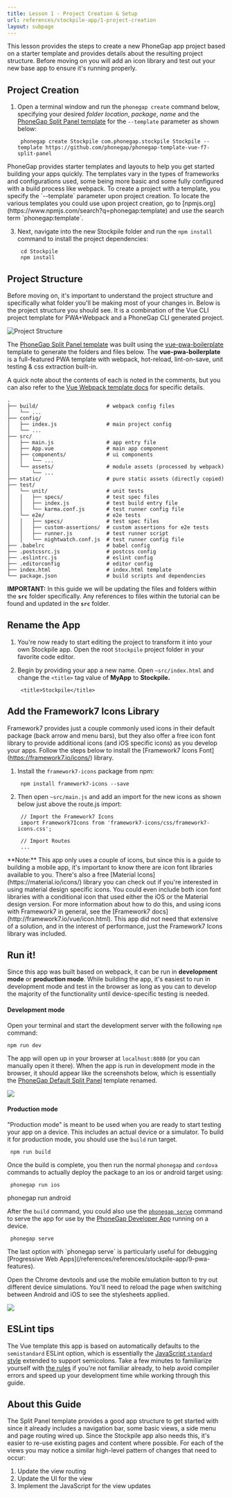 ```yaml
---
title: Lesson 1 - Project Creation & Setup
url: references/stockpile-app/1-project-creation
layout: subpage
---
```

This lesson provides the steps to create a new PhoneGap app project based on a starter template and provides details about the resulting project structure. Before moving on you will add an icon library and test out your new base app to ensure it's running properly.

## Project Creation
1. Open a terminal window and run the `phonegap create` command below, specifying your desired *folder location*,  *package*, *name* and the [PhoneGap Split Panel template](https://github.com/phonegap/phonegap-template-vue-f7-split-panel) for the `--template` parameter as shown below:

        phonegap create Stockpile com.phonegap.stockpile Stockpile --template https://github.com/phonegap/phonegap-template-vue-f7-split-panel

  <div class="alert--tip">PhoneGap provides starter templates and layouts to help you get started building your apps quickly. The templates vary in the types of frameworks and configurations used, some being more basic and some fully configured with a build process like webpack. To create a project with a template, you specify the `--template` parameter upon project creation. To locate the various templates you could use upon project creation, go to [npmjs.org](https://www.npmjs.com/search?q=phonegap:template) and use the search term `phonegap:template`.
  </div>

3. Next, navigate into the new Stockpile folder and run the `npm install` command to install the project dependencies:

        cd Stockpile
        npm install

## Project Structure
Before moving on, it's important to understand the project structure and specifically what folder you'll be making most of your changes in. Below is the project structure you should see. It is a combination of the Vue CLI project template for PWA+Webpack and a PhoneGap CLI generated project.

![Project Structure](/images/stockpile/folder-structure.png)

The [PhoneGap Split Panel template](https://github.com/phonegap/phonegap-template-vue-f7-split-panel) was built using the [vue-pwa-boilerplate](https://github.com/vuejs-templates/pwa) template to generate the folders and files below. The **vue-pwa-boilerplate** is a full-featured PWA template with webpack, hot-reload, lint-on-save, unit testing & css extraction built-in.

A quick note about the contents of each is noted in the comments, but you can also refer to the [Vue Webpack template docs](https://github.com/vuejs-templates/webpack/blob/develop/docs) for specific details. 

```
.
├── build/                      # webpack config files
│   └── ...
├── config/
│   ├── index.js                # main project config
│   └── ...
├── src/
│   ├── main.js                 # app entry file
│   ├── App.vue                 # main app component
│   ├── components/             # ui components
│   │   └── ...
│   └── assets/                 # module assets (processed by webpack)
│       └── ...
├── static/                     # pure static assets (directly copied)
├── test/
│   └── unit/                   # unit tests
│   │   ├── specs/              # test spec files
│   │   ├── index.js            # test build entry file
│   │   └── karma.conf.js       # test runner config file
│   └── e2e/                    # e2e tests
│   │   ├── specs/              # test spec files
│   │   ├── custom-assertions/  # custom assertions for e2e tests
│   │   ├── runner.js           # test runner script
│   │   └── nightwatch.conf.js  # test runner config file
├── .babelrc                    # babel config
├── .postcssrc.js               # postcss config
├── .eslintrc.js                # eslint config
├── .editorconfig               # editor config
├── index.html                  # index.html template
└── package.json                # build scripts and dependencies
```

**IMPORTANT:** In this guide we will be updating the files and folders within the **`src`** folder specifically. Any references to files within the tutorial can be found and updated in the **`src`** folder.

## Rename the App
1. You're now ready to start editing the project to transform it into your own Stockpile app. Open the root `Stockpile` project folder in your favorite code editor.

2. Begin by providing your app a new name. Open `~src/index.html` and change the `<title>` tag value of **MyApp** to **Stockpile.**

		<title>Stockpile</title>

## Add the Framework7 Icons Library
Framework7 provides just a couple commonly used icons in their default package (back arrow and menu bars), but they also offer a free icon font library to provide additional icons (and iOS specific icons) as you develop your apps. Follow the steps below to install the [Framework7 Icons Font] (https://framework7.io/icons/) library.

1. Install the `framework7-icons` package from npm:

		npm install framework7-icons --save

2. Then open `~src/main.js` and add an import for the new icons as shown below just above the route.js import:

    	// Import the Framework7 Icons
    	import Framework7Icons from 'framework7-icons/css/framework7-icons.css';
    	
    	// Import Routes
    	...

<div class="alert--info">**Note:** This app only uses a couple of icons, but since this is a guide to building a mobile app, it's important to know there are icon font libraries available to you. There's also a free [Material Icons](https://material.io/icons/) library you can check out if you're interested in using material design specific icons. You could even include both icon font libraries with a conditional icon that used either the iOS or the Material design version. For more information about how to do this, and using icons with Framework7 in general, see the [Framework7 docs](http://framework7.io/vue/icon.html). This app did not need that extensive of a solution, and in the interest of performance, just the Framework7 Icons library was included. </div>

## Run it!

Since this app was built based on webpack, it can be run in **development mode** or **production mode**. While building the app, it's easiest to run in development mode and test in the browser as long as you can to develop the majority of the functionality until device-specific testing is needed.

#### Development mode
Open your terminal and start the development server with the following `npm` command:

	npm run dev

The app will open up in your browser at `localhost:8080` (or you can manually open it there).  When the app is run in development mode in the browser, it should appear like the screenshots below, which is essentially the [PhoneGap Default Split Panel](https://github.com/phonegap/phonegap-template-vue-f7-split-panel/) template renamed.

![](/images/stockpile/run-browser-lesson1.png)

#### Production mode
"Production mode" is meant to be used when you are ready to start testing your app on a device. This includes an actual device or a simulator. To build it for production mode, you should use the `build` run target.

	 npm run build

Once the build is complete, you then run the normal `phonegap` and `cordova` commands to actually deploy the package to an ios or android target using:

	 phonegap run ios
   phonegap run android

After the `build` command, you could also use the [`phonegap serve`](http://docs.phonegap.com/getting-started/4-preview-your-app/cli/) command to serve the app for use by the [PhoneGap Developer App](http://docs.phonegap.com/getting-started/2-install-mobile-app/) running on a device.

	 phonegap serve

<div class="alert--tip">The last option with `phonegap serve` is particularly useful for debugging [Progressive Web Apps](/references/references/stockpile-app/9-pwa-features). </div>

Open the Chrome devtools and use the mobile emulation button to try out different device simulations. You'll need to reload the page when switching between Android and iOS to see the stylesheets applied.

![](/images/stockpile/run-browser-ios.png)

## ESLint tips
The Vue template this app is based on automatically defaults to the `semistandard` ESLint option, which is essentially the [JavaScript `standard` style](https://standardjs.com/) extended to support semicolons. Take a few minutes to familiarize yourself with [the rules](https://standardjs.com/) if you're not familiar already, to help avoid compiler errors and speed up your development time while working through this guide.

## About this Guide
The Split Panel template provides a good app structure to get started with since it already includes a navigation bar, some basic views, a side menu and page routing wired up. Since the Stockpile app also needs this, it's easier to re-use existing pages and content where possible. For each of the views you may notice a similar high-level pattern of changes that need to occur:

1. Update the view routing
2. Update the UI for the view
2. Implement the JavaScript for the view updates

